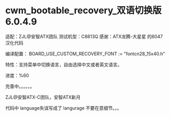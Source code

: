    cwm_bootable_recovery_双语切换版 6.0.4.9
==============================
适配：ZJL@安智ATX团队 测试机型：C8813Q
感谢：ATX龙腾-大星星 的6047汉化代码

编译配置：
BOARD_USE_CUSTOM_RECOVERY_FONT := \"fontcn28_15x40.h\"

特性：支持菜单中切换语言，自由选择中文或者英文语言。

进度：%60

完善中。。。。。。

ZJL@安智ATX-C团队，安智ATX新月

代码中 language失误写成了 langurage  不要在意细节。。。



